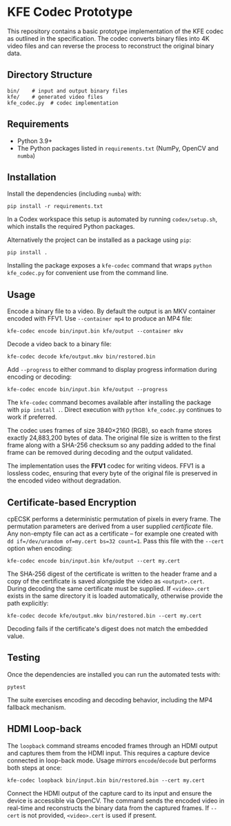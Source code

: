 # KFE Codec Prototype

This repository contains a basic prototype implementation of the KFE codec as
outlined in the specification. The codec converts binary files into 4K video
files and can reverse the process to reconstruct the original binary data.

## Directory Structure

```
bin/    # input and output binary files
kfe/    # generated video files
kfe_codec.py  # codec implementation
```

## Requirements

 - Python 3.9+
 - The Python packages listed in `requirements.txt` (NumPy, OpenCV and `numba`)

## Installation

Install the dependencies (including `numba`) with:

```
pip install -r requirements.txt
```

In a Codex workspace this setup is automated by running `codex/setup.sh`,
which installs the required Python packages.

Alternatively the project can be installed as a package using ``pip``:

```
pip install .
```

Installing the package exposes a ``kfe-codec`` command that wraps
``python kfe_codec.py`` for convenient use from the command line.

## Usage

Encode a binary file to a video. By default the output is an MKV container
encoded with FFV1. Use ``--container mp4`` to produce an MP4 file:

```
kfe-codec encode bin/input.bin kfe/output --container mkv
```

Decode a video back to a binary file:

```
kfe-codec decode kfe/output.mkv bin/restored.bin
```

Add ``--progress`` to either command to display progress information during
encoding or decoding:

```
kfe-codec encode bin/input.bin kfe/output --progress
```

The ``kfe-codec`` command becomes available after installing the package with
``pip install .``. Direct execution with ``python kfe_codec.py`` continues to
work if preferred.

The codec uses frames of size 3840×2160 (RGB), so each frame stores exactly
24,883,200 bytes of data. The original file size is written to the first frame
along with a SHA-256 checksum so any padding added to the final frame can be
removed during decoding and the output validated.

The implementation uses the **FFV1** codec for writing videos. FFV1 is a
lossless codec, ensuring that every byte of the original file is preserved in
the encoded video without degradation.

## Certificate-based Encryption

cpECSK performs a deterministic permutation of pixels in every frame. The
permutation parameters are derived from a user supplied *certificate* file. Any
non-empty file can act as a certificate – for example one created with
``dd if=/dev/urandom of=my.cert bs=32 count=1``. Pass this file with the
``--cert`` option when encoding:

```
kfe-codec encode bin/input.bin kfe/output --cert my.cert
```

The SHA‑256 digest of the certificate is written to the header frame and a copy
of the certificate is saved alongside the video as ``<output>.cert``. During
decoding the same certificate must be supplied. If ``<video>.cert`` exists in
the same directory it is loaded automatically, otherwise provide the path
explicitly:

```
kfe-codec decode kfe/output.mkv bin/restored.bin --cert my.cert
```

Decoding fails if the certificate's digest does not match the embedded value.

## Testing

Once the dependencies are installed you can run the automated tests with:

```
pytest
```

The suite exercises encoding and decoding behavior, including the MP4 fallback
mechanism.

## HDMI Loop-back

The ``loopback`` command streams encoded frames through an HDMI output and
captures them from the HDMI input. This requires a capture device connected in
loop-back mode. Usage mirrors ``encode``/``decode`` but performs both steps at
once:

```
kfe-codec loopback bin/input.bin bin/restored.bin --cert my.cert
```

Connect the HDMI output of the capture card to its input and ensure the device
is accessible via OpenCV. The command sends the encoded video in real-time and
reconstructs the binary data from the captured frames. If ``--cert`` is not
provided, ``<video>.cert`` is used if present.
